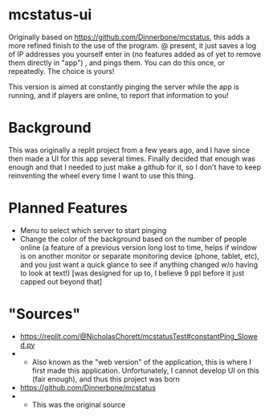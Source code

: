 # mcstatus-ui
Originally based on https://github.com/Dinnerbone/mcstatus, this adds a more refined finish to the use of the program. @ present, it just saves a log of IP addresses you yourself enter in (no features added as of yet to remove them directly in "app") , and pings them. You can do this once, or repeatedly. The choice is yours!

This version is aimed at constantly pinging the server while the app is running, and if players are online, to report that information to you!

# Background
This was originally a replit project from a few years ago, and I have since then made a UI for this app several times. Finally decided that enough was enough and that I needed to just make a github for it, so I don't have to keep reinventing the wheel every time I want to use this thing. 

# Planned Features
* Menu to select which server to start pinging
* Change the color of the background based on the number of people online (a feature of a previous version long lost to time, helps if window is on another monitor or separate monitoring device (phone, tablet, etc), and you just want a quick glance to see if anything changed w/o having to look at text!) [was designed for up to, I believe 9 ppl before it just capped out beyond that]

# "Sources" 
* https://replit.com/@NicholasChorett/mcstatusTest#constantPing_Slowed.py
* * Also known as the "web version" of the application, this is where I first made this application. Unfortunately, I cannot develop UI on this (fair enough), and thus this project was born
* https://github.com/Dinnerbone/mcstatus
* * This was the original source 
